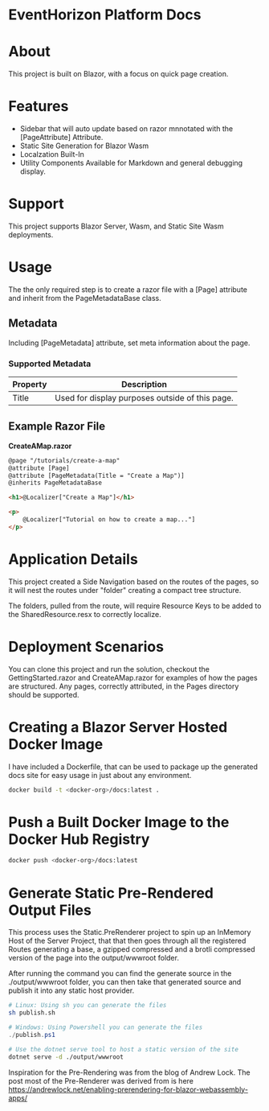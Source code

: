 # EventHorizon Platform Docs

# About 

This project is built on Blazor, with a focus on quick page creation. 

# Features

- Sidebar that will auto update based on razor mnnotated with the [PageAttribute] Attribute.
- Static Site Generation for Blazor Wasm
- Localzation Built-In
- Utility Components Available for Markdown and general debugging display.

# Support

This project supports Blazor Server, Wasm, and Static Site Wasm deployments.

# Usage

The the only required step is to create a razor file with a [Page] attribute and inherit from the PageMetadataBase class.

## Metadata

Including [PageMetadata] attribute, set meta information about the page.

### Supported Metadata

Property | Description
--- | ---
Title | Used for display purposes outside of this page.

## Example Razor File

**CreateAMap.razor**
~~~ html
@page "/tutorials/create-a-map"
@attribute [Page]
@attribute [PageMetadata(Title = "Create a Map")]
@inherits PageMetadataBase

<h1>@Localizer["Create a Map"]</h1>

<p>
    @Localizer["Tutorial on how to create a map..."]
</p>

~~~

# Application Details

This project created a Side Navigation based on the routes of the pages, so it will nest the routes under "folder" creating a compact tree structure. 

The folders, pulled from the route, will require Resource Keys to be added to the SharedResource.resx to correctly localize.

# Deployment Scenarios

You can clone this project and run the solution, checkout the GettingStarted.razor and CreateAMap.razor for examples of how the pages are structured. Any pages, correctly attributed, in the Pages directory should be supported.

# Creating a Blazor Server Hosted Docker Image

I have included a Dockerfile, that can be used to package up the generated docs site for easy usage in just about any environment.

~~~ bash
docker build -t <docker-org>/docs:latest .
~~~

# Push a Built Docker Image to the Docker Hub Registry

~~~ bash
docker push <docker-org>/docs:latest
~~~

# Generate Static Pre-Rendered Output Files

This process uses the Static.PreRenderer project to spin up an InMemory Host of the Server Project, that that then goes through all the registered Routes generating a base, a gzipped compressed and a brotli compressed version of the page into the output/wwwroot folder.

After running the command you can find the generate source in the ./output/wwwroot folder, you can then take that generated source and publish it into any static host provider.

~~~ bash
# Linux: Using sh you can generate the files
sh publish.sh
~~~

~~~ powershell
# Windows: Using Powershell you can generate the files
./publish.ps1
~~~

~~~ bash
# Use the dotnet serve tool to host a static version of the site
dotnet serve -d ./output/wwwroot
~~~

Inspiration for the Pre-Rendering was from the blog of Andrew Lock. The post most of the Pre-Renderer was derived from is here https://andrewlock.net/enabling-prerendering-for-blazor-webassembly-apps/
